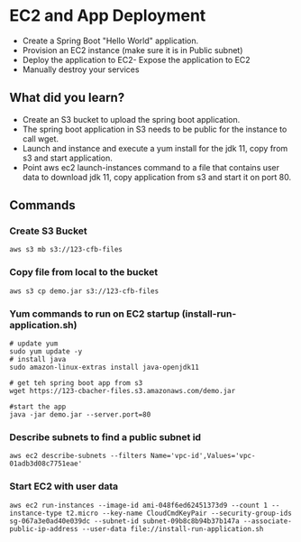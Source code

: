 # EC2 and App Deployment

- Create a Spring Boot "Hello World" application.
- Provision an EC2 instance (make sure it is in Public subnet)
- Deploy the application to EC2- Expose the application to EC2
- Manually destroy your services

## What did you learn?

- Create an S3 bucket to upload the spring boot application.
- The spring boot application in S3 needs to be public for the instance to call wget.
- Launch and instance and execute a yum install for the jdk 11, copy from s3 and start application.
- Point aws ec2 launch-instances command to a file that contains user data to download jdk 11, copy application from s3 and start it on port 80.

## Commands

### Create S3 Bucket
```
aws s3 mb s3://123-cfb-files 
```

### Copy file from local to the bucket
```
aws s3 cp demo.jar s3://123-cfb-files 
```

### Yum commands to run on EC2 startup (install-run-application.sh)
```
# update yum
sudo yum update -y
# install java
sudo amazon-linux-extras install java-openjdk11

# get teh spring boot app from s3
wget https://123-cbacher-files.s3.amazonaws.com/demo.jar

#start the app
java -jar demo.jar --server.port=80
```

### Describe subnets to find a public subnet id
```
aws ec2 describe-subnets --filters Name='vpc-id',Values='vpc-01adb3d08c7751eae'
```

### Start EC2 with user data
```
aws ec2 run-instances --image-id ami-048f6ed62451373d9 --count 1 --instance-type t2.micro --key-name CloudCmdKeyPair --security-group-ids sg-067a3e0ad40e039dc --subnet-id subnet-09b8c8b94b37b147a --associate-public-ip-address --user-data file://install-run-application.sh
```